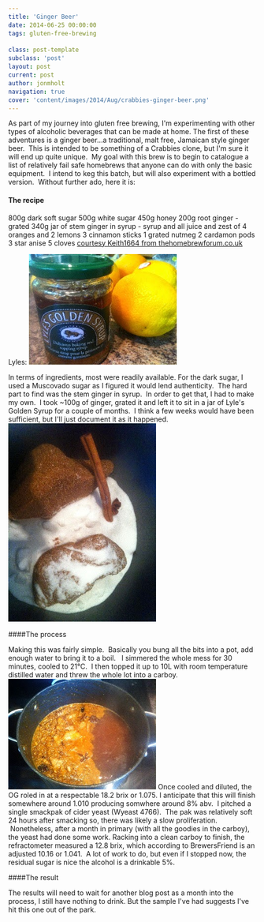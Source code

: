 ```yaml
---
title: 'Ginger Beer'
date: 2014-06-25 00:00:00 
tags: gluten-free-brewing

class: post-template
subclass: 'post'
layout: post
current: post
author: jonmholt
navigation: true
cover: 'content/images/2014/Aug/crabbies-ginger-beer.png'
---
```

As part of my journey into gluten free brewing, I'm experimenting with other types of alcoholic beverages that can be made at home. The first of these adventures is a ginger beer...a traditional, malt free, Jamaican style ginger beer.  This is intended to be something of a Crabbies clone, but I'm sure it will end up quite unique.  My goal with this brew is to begin to catalogue a list of relatively fail safe homebrews that anyone can do with only the basic equipment.  I intend to keg this batch, but will also experiment with a bottled version.  Without further ado, here it is:


#### The recipe
800g dark soft sugar
500g white sugar
450g honey
200g root ginger - grated
340g jar of stem ginger in syrup - syrup and all
juice and zest of 4 oranges and 2 lemons
3 cinnamon sticks
1 grated nutmeg
2 cardamon pods
3 star anise
5 cloves
[courtesy Keith1664 from thehomebrewforum.co.uk](http://www.thehomebrewforum.co.uk/showthread.php?t=16994)

Lyles:
![](/content/images/2014/Aug/lyles.jpg)

In terms of ingredients, most were readily available. For the dark sugar, I used a Muscovado sugar as I figured it would lend authenticity.  The hard part to find was the stem ginger in syrup.  In order to get that, I had to make my own.  I took ~100g of ginger, grated it and left it to sit in a jar of Lyle's Golden Syrup for a couple of months.  I think a few weeks would have been sufficient, but I'll just document it as it happened.
![](/content/images/2014/Aug/sugar.jpg)

####The process

Making this was fairly simple.  Basically you bung all the bits into a pot, add enough water to bring it to a boil.   I simmered the whole mess for 30 minutes, cooled to 21°C.  I then topped it up to 10L with room temperature distilled water and threw the whole lot into a carboy. 
![](/content/images/2014/Aug/boil.jpg)
Once cooled and diluted, the OG roled in at a respectable 18.2 brix or 1.075\.  I anticipate that this will finish somewhere around 1.010 producing somwhere around 8% abv.  I pitched a single smackpak of cider yeast (Wyeast 4766).  The pak was relatively soft 24 hours after smacking so, there was likely a slow proliferation.  Nonetheless, after a month in primary (with all the goodies in the carboy), the yeast had done some work. Racking into a clean carboy to finish, the refractometer measured a 12.8 brix, which according to BrewersFriend is an adjusted 10.16 or 1.041\.  A lot of work to do, but even if I stopped now, the residual sugar is nice the alcohol is a drinkable 5%.

####The result

The results will need to wait for another blog post as a month into the process, I still have nothing to drink. But the sample I've had suggests I've hit this one out of the park.

